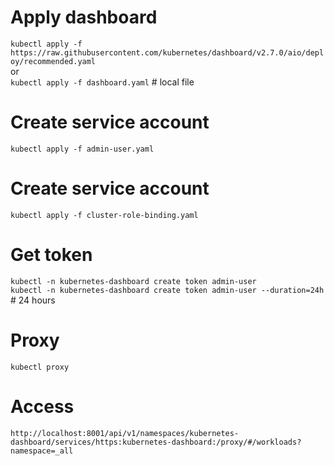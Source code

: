 

# Apply dashboard
`kubectl apply -f https://raw.githubusercontent.com/kubernetes/dashboard/v2.7.0/aio/deploy/recommended.yaml`   
or   
`kubectl apply -f dashboard.yaml` # local file

# Create service account
`kubectl apply -f admin-user.yaml`

# Create service account
`kubectl apply -f cluster-role-binding.yaml`

# Get token
`kubectl -n kubernetes-dashboard create token admin-user`   
`kubectl -n kubernetes-dashboard create token admin-user --duration=24h` # 24 hours

# Proxy
`kubectl proxy` 

# Access
`http://localhost:8001/api/v1/namespaces/kubernetes-dashboard/services/https:kubernetes-dashboard:/proxy/#/workloads?namespace=_all`
